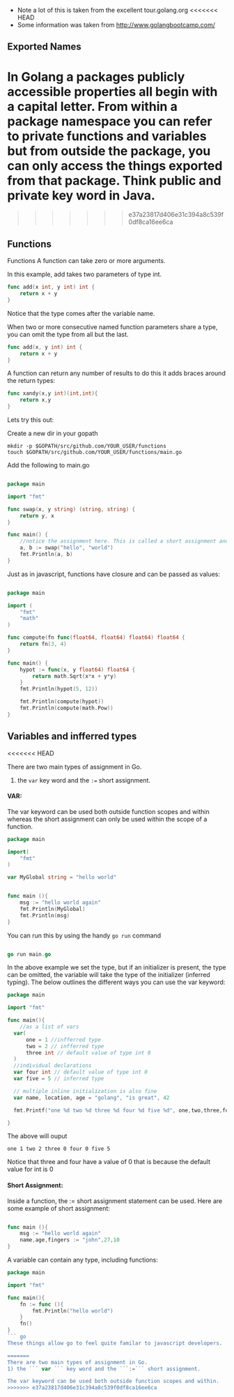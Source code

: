 * Note a lot of this is taken from the excellent tour.golang.org
<<<<<<< HEAD
* Some information was taken from http://www.golangbootcamp.com/

## Exported Names

In Golang a packages publicly accessible properties all begin with a capital letter. From within a package namespace you can
refer to private functions and variables but from outside the package, you can only access the things exported from that package.
Think public and private key word in Java.
=======
>>>>>>> e37a23817d406e31c394a8c539f0df8ca16ee6ca

## Functions

Functions
A function can take zero or more arguments.

In this example, add takes two parameters of type int.

```go 
func add(x int, y int) int {
	return x + y
}
```

Notice that the type comes after the variable name.

When two or more consecutive named function parameters share a type, you can omit the type from all but the last.

```go 
func add(x, y int) int {
	return x + y
}
```

A function can return any number of results to do this it adds braces around the return types:

```go 
func xandy(x,y int)(int,int){
    return x,y
}

```

Lets try this out: 

Create a new dir in your gopath
```
mkdir -p $GOPATH/src/github.com/YOUR_USER/functions
touch $GOPATH/src/github.com/YOUR_USER/functions/main.go
```

Add the following to main.go

```go 

package main

import "fmt"

func swap(x, y string) (string, string) {
	return y, x
}

func main() {
    //notice the assignment here. This is called a short assignment and it inferrs the type. More on this later.
	a, b := swap("hello", "world")
	fmt.Println(a, b)
}

```

Just as in javascript, functions have closure and can be passed as values:

```go 

package main

import (
	"fmt"
	"math"
)

func compute(fn func(float64, float64) float64) float64 {
	return fn(3, 4)
}

func main() {
	hypot := func(x, y float64) float64 {
		return math.Sqrt(x*x + y*y)
	}
	fmt.Println(hypot(5, 12))

	fmt.Println(compute(hypot))
	fmt.Println(compute(math.Pow))
}

```


## Variables and infferred types

<<<<<<< HEAD

There are two main types of assignment in Go. 
1) the ``` var ``` key word and the ```:=``` short assignment.

#### VAR:

The var keyword can be used both outside function scopes and within whereas the short assignment can only be used within the scope of a function.

```go 
package main 

import(
	"fmt"
)

var MyGlobal string = "hello world"


func main (){
	msg := "hello world again"
	fmt.Println(MyGlobal)
	fmt.Println(msg)
}

``` 

You can run this by using the handy ``` go run ``` command

```go

go run main.go 

```

In the above example we set the type, but if an initializer is present, the type can be omitted, the variable will take the type of the initializer (inferred typing).
The below outlines the different ways you can use the var keyword:

```go 
package main

import "fmt"

func main(){
	//as a list of vars
  var(
	  one = 1 //infferred type 
	  two = 2 // infferred type
	  three int // default value of type int 0
  )
  //individual declarations
  var four int // default value of type int 0
  var five = 5 // inferred type 

  // multiple inline initialization is also fine
  var name, location, age = "golang", "is great", 42 

  fmt.Printf("one %d two %d three %d four %d five %d", one,two,three,four,five)

}

```
The above will ouput 

```
one 1 two 2 three 0 four 0 five 5
```

Notice that three and four have a value of 0 that is because the default value for int is 0

#### Short Assignment:

Inside a function, the := short assignment statement can be used.
Here are some example of short assignment:

```go 

func main (){
	msg := "hello world again"
	name,age,fingers := "john",27,10
}
```

A variable can contain any type, including functions:

```go 
package main 

import "fmt"

func main(){
	fn := func (){
		fmt.Println("hello world")
	}
	fn()
}
``` go 
These things allow go to feel quite familar to javascript developers.

=======
There are two main types of assignment in Go. 
1) the ``` var ``` key word and the ```:=``` short assignment.

The var keyword can be used both outside function scopes and within. 
>>>>>>> e37a23817d406e31c394a8c539f0df8ca16ee6ca
